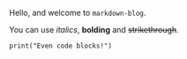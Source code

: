 Hello, and welcome to `markdown-blog`.

You can use *italics*, **bolding** and ~~strikethrough~~.

```
print("Even code blocks!")
```
